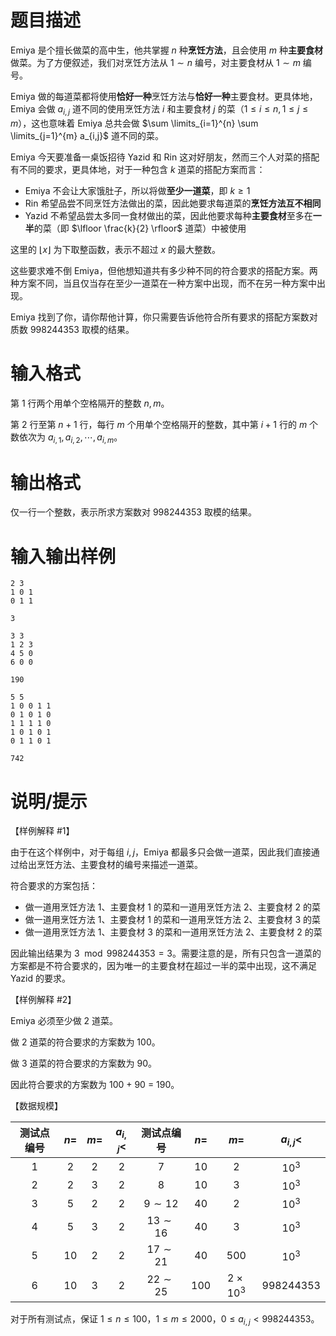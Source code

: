 # 题目描述

Emiya 是个擅长做菜的高中生，他共掌握 $n$ 种**烹饪方法**，且会使用 $m$ 种**主要食材**做菜。为了方便叙述，我们对烹饪方法从 $1 \sim n$ 编号，对主要食材从 $1 \sim m$ 编号。

Emiya 做的每道菜都将使用**恰好一种**烹饪方法与**恰好一种**主要食材。更具体地，Emiya 会做 $a_{i,j}$ 道不同的使用烹饪方法 $i$ 和主要食材 $j$ 的菜（$1 \leq i \leq n, 1 \leq j \leq m$），这也意味着 Emiya 总共会做 $\sum \limits_{i=1}^{n} \sum \limits_{j=1}^{m} a_{i,j}$ 道不同的菜。

Emiya 今天要准备一桌饭招待 Yazid 和 Rin 这对好朋友，然而三个人对菜的搭配有不同的要求，更具体地，对于一种包含 $k$ 道菜的搭配方案而言：

* Emiya 不会让大家饿肚子，所以将做**至少一道菜**，即 $k \geq 1$
* Rin 希望品尝不同烹饪方法做出的菜，因此她要求每道菜的**烹饪方法互不相同**
* Yazid 不希望品尝太多同一食材做出的菜，因此他要求每种**主要食材**至多在**一半**的菜（即 $\lfloor \frac{k}{2} \rfloor$ 道菜）中被使用

这里的 $\lfloor x \rfloor$ 为下取整函数，表示不超过 $x$ 的最大整数。

这些要求难不倒 Emiya，但他想知道共有多少种不同的符合要求的搭配方案。两种方案不同，当且仅当存在至少一道菜在一种方案中出现，而不在另一种方案中出现。

Emiya 找到了你，请你帮他计算，你只需要告诉他符合所有要求的搭配方案数对质数 $998244353$ 取模的结果。

# 输入格式

第 1 行两个用单个空格隔开的整数 $n,m$。

第 2 行至第 $n + 1$ 行，每行 $m$ 个用单个空格隔开的整数，其中第 $i + 1$ 行的 $m$ 个数依次为 $a_{i,1}, a_{i,2}, \cdots, a_{i,m}$。

# 输出格式

仅一行一个整数，表示所求方案数对 $998244353$ 取模的结果。

# 输入输出样例

```input1
2 3
1 0 1
0 1 1
```

```output1
3
```

```input2
3 3
1 2 3
4 5 0
6 0 0
```

```output2
190
```

```input3
5 5
1 0 0 1 1
0 1 0 1 0
1 1 1 1 0
1 0 1 0 1
0 1 1 0 1
```

```output3
742
```

# 说明/提示

【样例解释 #1】

由于在这个样例中，对于每组 $i, j$，Emiya 都最多只会做一道菜，因此我们直接通过给出烹饪方法、主要食材的编号来描述一道菜。

符合要求的方案包括：

* 做一道用烹饪方法 1、主要食材 1 的菜和一道用烹饪方法 2、主要食材 2 的菜
* 做一道用烹饪方法 1、主要食材 1 的菜和一道用烹饪方法 2、主要食材 3 的菜
* 做一道用烹饪方法 1、主要食材 3 的菜和一道用烹饪方法 2、主要食材 2 的菜

因此输出结果为 $3 \mod 998244353 = 3$。需要注意的是，所有只包含一道菜的方案都是不符合要求的，因为唯一的主要食材在超过一半的菜中出现，这不满足 Yazid 的要求。

【样例解释 #2】

Emiya 必须至少做 2 道菜。

做 2 道菜的符合要求的方案数为 100。

做 3 道菜的符合要求的方案数为 90。

因此符合要求的方案数为 100 + 90 = 190。

【数据规模】

| 测试点编号 | $n=$  | $m=$  | $a_{i,j}<$ |  测试点编号  | $n=$  |       $m=$        | $a_{i,j}<$  |
| :--------: | :---: | :---: | :--------: | :----------: | :---: | :---------------: | :---------: |
|    $1$     |  $2$  |  $2$  |    $2$     |     $7$      | $10$  |        $2$        |  ${10}^3$   |
|    $2$     |  $2$  |  $3$  |    $2$     |     $8$      | $10$  |        $3$        |  ${10}^3$   |
|    $3$     |  $5$  |  $2$  |    $2$     | $9 \sim 12$  | $40$  |        $2$        |  ${10}^3$   |
|    $4$     |  $5$  |  $3$  |    $2$     | $13 \sim 16$ | $40$  |        $3$        |  ${10}^3$   |
|    $5$     | $10$  |  $2$  |    $2$     | $17 \sim 21$ | $40$  |       $500$       |  ${10}^3$   |
|    $6$     | $10$  |  $3$  |    $2$     | $22 \sim 25$ | $100$ | $2 \times {10}^3$ | $998244353$ |

对于所有测试点，保证 $1 \leq n \leq 100$，$1 \leq m \leq 2000$，$0 \leq a_{i,j} \lt 998244353$。
